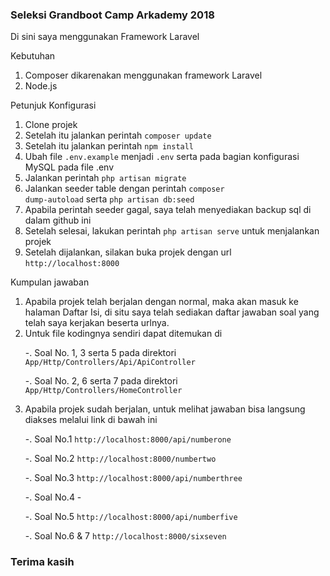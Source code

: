 <h3>Seleksi Grandboot Camp Arkademy 2018</h3>

Di sini saya menggunakan Framework Laravel

Kebutuhan 
1. Composer dikarenakan menggunakan framework Laravel
2. Node.js

Petunjuk Konfigurasi
1. Clone projek
2. Setelah itu jalankan perintah <code>composer update</code>
3. Setelah itu jalankan perintah <code>npm install</code>
3. Ubah file <code>.env.example</code> menjadi <code>.env</code> serta pada bagian konfigurasi MySQL pada file .env
4. Jalankan perintah <code>php artisan migrate</code>
5. Jalankan seeder table dengan perintah <code>composer dump-autoload</code> serta <code>php artisan db:seed</code>
6. Apabila perintah seeder gagal, saya telah menyediakan backup sql di dalam github ini
7. Setelah selesai, lakukan perintah <code>php artisan serve</code> untuk menjalankan projek
8. Setelah dijalankan, silakan buka projek dengan url <code>http://localhost:8000</code>

Kumpulan jawaban
1. Apabila projek telah berjalan dengan normal, maka akan masuk ke halaman Daftar Isi, di situ saya telah sediakan daftar jawaban soal yang telah saya kerjakan beserta urlnya.
2. Untuk file kodingnya sendiri dapat ditemukan di 
	<p>-. Soal No. 1, 3 serta 5 pada direktori <code>App/Http/Controllers/Api/ApiController</code></p>
	<p>-. Soal No. 2, 6 serta 7 pada direktori <code>App/Http/Controllers/HomeController</code></p>
3. Apabila projek sudah berjalan, untuk melihat jawaban bisa langsung diakses melalui link di bawah ini
	<p>-. Soal No.1 <code>http://localhost:8000/api/numberone</code></p>
	<p>-. Soal No.2 <code>http://localhost:8000/numbertwo</code></p>
	<p>-. Soal No.3 <code>http://localhost:8000/api/numberthree</code></p>
	<p>-. Soal No.4 - </p>
	<p>-. Soal No.5 <code>http://localhost:8000/api/numberfive</code> </p>
	<p>-. Soal No.6 & 7 <code>http://localhost:8000/sixseven</code></p>

<h3>Terima kasih</h3>
